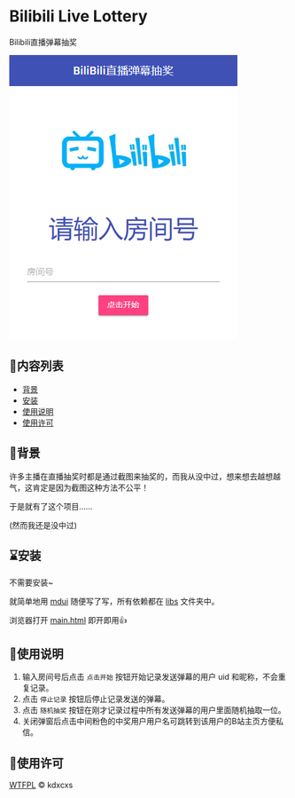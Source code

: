 # Bilibili Live Lottery

Bilibili直播弹幕抽奖

![screenshot](screenshot.png)

## :bookmark_tabs:内容列表

- [背景](#背景)
- [安装](#安装)
- [使用说明](#使用说明)
- [使用许可](#使用许可)

## :triangular_flag_on_post:背景

许多主播在直播抽奖时都是通过截图来抽奖的，而我从没中过，想来想去越想越气，这肯定是因为截图这种方法不公平！

于是就有了这个项目……

(然而我还是没中过)

## :hourglass:安装

不需要安装~

就简单地用 [mdui](https://mdui.org/) 随便写了写，所有依赖都在 [libs](libs/) 文件夹中。

浏览器打开 [main.html](main.html) 即开即用:+1:

## :bell:使用说明

1. 输入房间号后点击 `点击开始` 按钮开始记录发送弹幕的用户 uid 和昵称，不会重复记录。
2. 点击 `停止记录` 按钮后停止记录发送的弹幕。
3. 点击 `随机抽奖` 按钮在刚才记录过程中所有发送弹幕的用户里面随机抽取一位。
4. 关闭弹窗后点击中间粉色的中奖用户用户名可跳转到该用户的B站主页方便私信。

## :page_with_curl:使用许可

[WTFPL](LICENSE) :copyright: kdxcxs